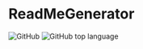 # ReadMeGenerator

![GitHub](https://img.shields.io/github/license/anacecyflores1/ReadMeGenerator)
![GitHub top language](https://img.shields.io/github/languages/top/anacecyflores1/ReadMeGenerator)
